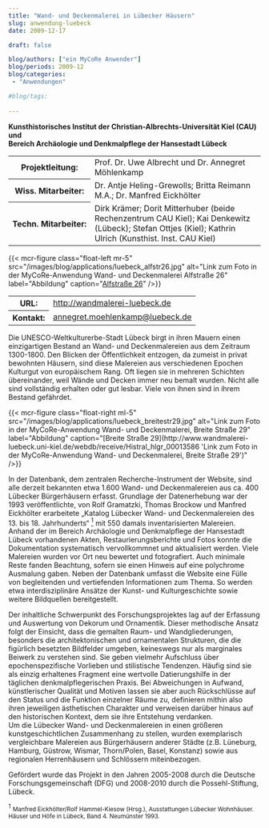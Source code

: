 ```yaml
---
title: "Wand- und Deckenmalerei in Lübecker Häusern"
slug: anwendung-luebeck
date: 2009-12-17

draft: false

blog/authors: ["ein MyCoRe Anwender"]
blog/periods: 2009-12
blog/categories:
 - "Anwendungen"

#blog/tags:
 
---
```


**Kunsthistorisches Institut der Christian-Albrechts-Universität Kiel (CAU) und  
Bereich Archäologie und Denkmalpflege der Hansestadt Lübeck**

<table class="table" style="width:auto">
  <tr>
	<th>Projektleitung:</th>
	<td>Prof. Dr. Uwe Albrecht und Dr. Annegret Möhlenkamp</td>
  </tr>
  <tr>
	<th>Wiss.&nbsp;Mitarbeiter:</th>
	<td>Dr. Antje Heling-Grewolls; Britta Reimann M.A.; Dr. Manfred Eickhölter</td>
  </tr>
  <tr>
    <th>Techn.&nbsp;Mitarbeiter:</th>
    <td>Dirk Krämer; Dorit Mitterhuber (beide Rechenzentrum CAU Kiel); 
Kai Denkewitz (Lübeck); Stefan Ottjes (Kiel); Kathrin Ulrich (Kunsthist. Inst. CAU Kiel)
    </td>
  </tr>
</table>


{{< mcr-figure class="float-left mr-5" src="/images/blog/applications/luebeck_alfstr26.jpg" 
      alt="Link zum Foto in der MyCoRe-Anwendung Wand- und Deckenmalerei Alfstraße 26"
      label="Abbildung" caption="[Alfstraße 26](http://www.wandmalerei-luebeck.uni-kiel.de/webdb/receive/Histral_hlsch_00017135 'Link zum Foto in der MyCoRe-Anwendung Wand- und Deckenmalerei, Alfstraße 26')" />}}

<div>
<table class="table" style="width:auto">
  <tr>
	<th>URL:</th>
	<td><a href="http://www.wandmalerei-luebeck.de" alt="Link zur MyCoRe-Anwendung Wand- und Deckenmalerei" title="Link zur MyCoRe-Anwendung Wand- und Deckenmalerei">http://wandmalerei-luebeck.de</a></td>
  </tr>
  <tr>
	<th>Kontakt:</th>
	<td><a href="mailto:annegret.moehlenkamp@luebeck.de"  title="E-Mailadresse">annegret.moehlenkamp@luebeck.de</a></td>
  </tr>
</table>
</div> 
  
Die UNESCO-Weltkulturerbe-Stadt Lübeck birgt in ihren Mauern einen einzigartigen Bestand an 
Wand- und Deckenmalereien aus dem Zeitraum 1300-1800. Den Blicken der Öffentlichkeit entzogen, 
da zumeist in privat bewohnten Häusern, sind diese Malereien aus verschiedenen Epochen Kulturgut 
von europäischem Rang. Oft liegen sie in mehreren Schichten übereinander, weil Wände und Decken 
immer neu bemalt wurden. Nicht alle sind vollständig erhalten oder gut lesbar. Viele von ihnen 
sind in ihrem Bestand gefährdet. 

<div style="clear:both"></div>
{{< mcr-figure class="float-right ml-5" src="/images/blog/applications/luebeck_breitestr29.jpg" 
      alt="Link zum Foto in der MyCoRe-Anwendung Wand- und Deckenmalerei, Breite Straße 29"
      label="Abbildung" caption="[Breite Straße 29](http://www.wandmalerei-luebeck.uni-kiel.de/webdb/receive/Histral_hlgr_00013586 'Link zum Foto in der MyCoRe-Anwendung Wand- und Deckenmalerei, Breite Straße 29')" />}}
      
  

In der Datenbank, dem zentralen Recherche-Instrument der Website, sind alle derzeit bekannten 
etwa 1.600 Wand- und Deckenmalereien aus ca. 400 Lübecker Bürgerhäusern erfasst. Grundlage der 
Datenerhebung war der 1993 veröffentlichte, von Rolf Gramatzki, Thomas Brockow und Manfred 
Eickhölter erarbeitete „Katalog Lübecker Wand- und Deckenmalereien des 13. bis 18. Jahrhunderts“
<a href="#note1" alt="Link zur Fußnote mit Literaturhinweis" title="Link zur Fußnote mit Literaturhinweis"> <sup>1</sup></a> 
mit 550 damals inventarisierten Malereien.  
Anhand der im Bereich Archäologie und Denkmalpflege der Hansestadt Lübeck vorhandenen Akten, Restaurierungsberichte 
und Fotos konnte die Dokumentation systematisch vervollkommnet und aktualisiert werden. Viele Malereien 
wurden vor Ort neu bewertet und fotografiert. Auch minimale Reste fanden Beachtung, sofern sie einen 
Hinweis auf eine polychrome Ausmalung gaben. Neben der Datenbank umfasst die Website eine Fülle von 
begleitenden und vertiefenden Informationen zum Thema. So werden etwa interdisziplinäre Ansätze der 
Kunst- und Kulturgeschichte sowie weitere Bildquellen bereitgestellt.


Der inhaltliche Schwerpunkt des Forschungsprojektes lag auf der Erfassung und Auswertung von Dekorum 
und Ornamentik. Dieser methodische Ansatz folgt der Einsicht, dass die gemalten Raum- und Wandgliederungen, 
besonders die architektonischen und ornamentalen Strukturen, die die figürlich besetzten Bildfelder umgeben, 
keineswegs nur als marginales Beiwerk zu verstehen sind. Sie geben vielmehr Aufschluss über epochenspezifische 
Vorlieben und stilistische Tendenzen. Häufig sind sie als einzig erhaltenes Fragment eine wertvolle 
Datierungshilfe in der täglichen denkmalpflegerischen Praxis. Bei Abweichungen in Aufwand, künstlerischer 
Qualität und Motiven lassen sie aber auch Rückschlüsse auf den Status und die Funktion einzelner Räume zu, 
definieren mithin also ihren jeweiligen ästhetischen Charakter und verweisen darüber hinaus auf den 
historischen Kontext, dem sie ihre Entstehung verdanken.  
Um die Lübecker Wand- und Deckenmalereien in einen größeren kunstgeschichtlichen Zusammenhang 
zu stellen, wurden exemplarisch vergleichbare Malereien aus Bürgerhäusern anderer Städte (z.B. Lüneburg, 
Hamburg, Güstrow, Wismar, Thorn/Polen, Basel, Konstanz) sowie aus regionalen Herrenhäusern und Schlössern 
miteinbezogen.


Gefördert wurde das Projekt in den Jahren 2005-2008 durch die Deutsche Forschungsgemeinschaft (DFG) 
und 2008-2010 durch die Possehl-Stiftung, Lübeck. 

<a name="note1"><sup>1</sup></a>
<small>Manfred Eickhölter/Rolf Hammel-Kiesow (Hrsg.), Ausstattungen Lübecker Wohnhäuser. Häuser und Höfe in Lübeck, Band 4. Neumünster 1993.</small>

